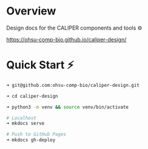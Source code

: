 # Overview

Design docs for the CALIPER components and tools ⚙️

https://ohsu-comp-bio.github.io/caliper-design/

# Quick Start ⚡

```sh
➜ git@github.com:ohsu-comp-bio/caliper-design.git

➜ cd caliper-design

➜ python3 -m venv && source venv/bin/activate

# Localhost
➜ mkdocs serve

# Push to GitHub Pages
➜ mkdocs gh-deploy
```
